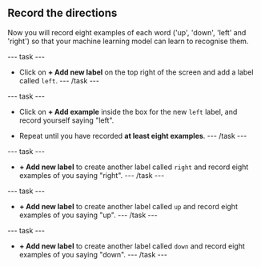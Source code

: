 ## Record the directions

Now you will record eight examples of each word ('up', 'down', 'left' and 'right') so that your machine learning model can learn to recognise them.

--- task ---
+ Click on **+ Add new label** on the top right of the screen and add a label called `left`.
--- /task ---

--- task ---
+ Click on **+ Add example** inside the box for the new `left` label, and record yourself saying "left". 

+ Repeat until you have recorded **at least eight examples**.
--- /task ---

--- task ---
+ **+ Add new label** to create another label called `right` and record eight examples of you saying "right". 
--- /task ---

--- task ---
+ **+ Add new label** to create another label called `up` and record eight examples of you saying "up". 
--- /task ---

--- task ---
+ **+ Add new label** to create another label called `down` and record eight examples of you saying "down". 
--- /task ---

